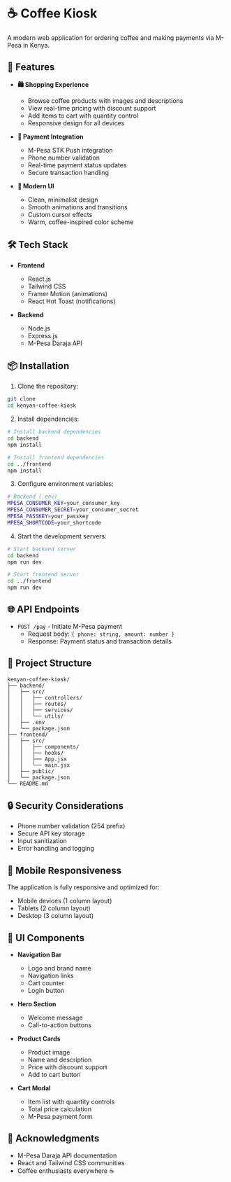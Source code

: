 # ☕ Coffee Kiosk

A modern web application for ordering coffee and making payments via M-Pesa in Kenya.

## 🚀 Features

- **🛍️ Shopping Experience**
  - Browse coffee products with images and descriptions
  - View real-time pricing with discount support
  - Add items to cart with quantity control
  - Responsive design for all devices

- **💸 Payment Integration**
  - M-Pesa STK Push integration
  - Phone number validation
  - Real-time payment status updates
  - Secure transaction handling

- **🎨 Modern UI**
  - Clean, minimalist design
  - Smooth animations and transitions
  - Custom cursor effects
  - Warm, coffee-inspired color scheme

## 🛠️ Tech Stack

- **Frontend**
  - React.js
  - Tailwind CSS
  - Framer Motion (animations)
  - React Hot Toast (notifications)

- **Backend**
  - Node.js
  - Express.js
  - M-Pesa Daraja API

## 📦 Installation

1. Clone the repository:
```bash
git clone 
cd kenyan-coffee-kiosk
```

2. Install dependencies:
```bash
# Install backend dependencies
cd backend
npm install

# Install frontend dependencies
cd ../frontend
npm install
```

3. Configure environment variables:
```bash
# Backend (.env)
MPESA_CONSUMER_KEY=your_consumer_key
MPESA_CONSUMER_SECRET=your_consumer_secret
MPESA_PASSKEY=your_passkey
MPESA_SHORTCODE=your_shortcode
```

4. Start the development servers:
```bash
# Start backend server
cd backend
npm run dev

# Start frontend server
cd ../frontend
npm run dev
```

## 🌐 API Endpoints

- `POST /pay` - Initiate M-Pesa payment
  - Request body: `{ phone: string, amount: number }`
  - Response: Payment status and transaction details

## 🎯 Project Structure

```
kenyan-coffee-kiosk/
├── backend/
│   ├── src/
│   │   ├── controllers/
│   │   ├── routes/
│   │   ├── services/
│   │   └── utils/
│   ├── .env
│   └── package.json
├── frontend/
│   ├── src/
│   │   ├── components/
│   │   ├── hooks/
│   │   ├── App.jsx
│   │   └── main.jsx
│   ├── public/
│   └── package.json
└── README.md
```

## 🔒 Security Considerations

- Phone number validation (254 prefix)
- Secure API key storage
- Input sanitization
- Error handling and logging

## 📱 Mobile Responsiveness

The application is fully responsive and optimized for:
- Mobile devices (1 column layout)
- Tablets (2 column layout)
- Desktop (3 column layout)

## 🎨 UI Components

- **Navigation Bar**
  - Logo and brand name
  - Navigation links
  - Cart counter
  - Login button

- **Hero Section**
  - Welcome message
  - Call-to-action buttons

- **Product Cards**
  - Product image
  - Name and description
  - Price with discount support
  - Add to cart button

- **Cart Modal**
  - Item list with quantity controls
  - Total price calculation
  - M-Pesa payment form

## 🙏 Acknowledgments

- M-Pesa Daraja API documentation
- React and Tailwind CSS communities
- Coffee enthusiasts everywhere ☕


